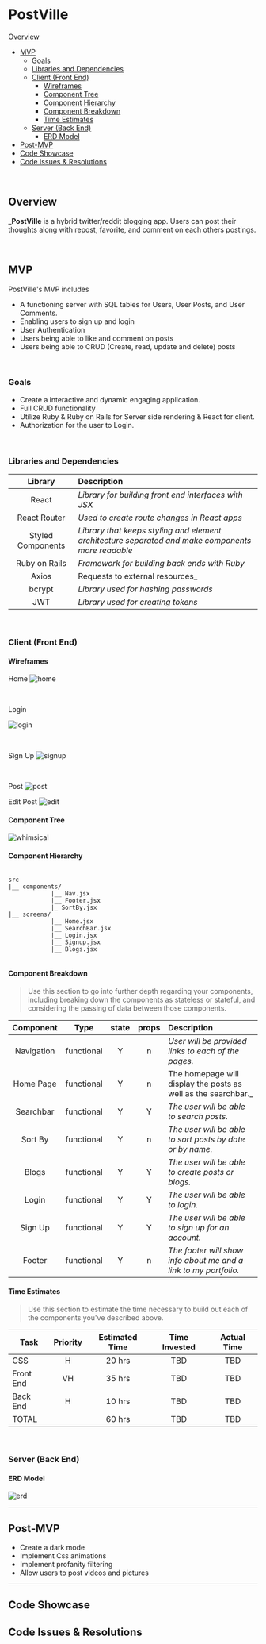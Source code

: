 # PostVille
 [Overview](#overview)
- [MVP](#mvp)
  - [Goals](#goals)
  - [Libraries and Dependencies](#libraries-and-dependencies)
  - [Client (Front End)](#client-front-end)
    - [Wireframes](#wireframes)
    - [Component Tree](#component-tree)
    - [Component Hierarchy](#component-hierarchy)
    - [Component Breakdown](#component-breakdown)
    - [Time Estimates](#time-estimates)
  - [Server (Back End)](#server-back-end)
    - [ERD Model](#erd-model)
- [Post-MVP](#post-mvp)
- [Code Showcase](#code-showcase)
- [Code Issues & Resolutions](#code-issues--resolutions)

<br>

## Overview

_**PostVille** is a hybrid twitter/reddit blogging app. Users can post their thoughts along with repost, favorite, and comment on each others postings. 


<br>

## MVP

PostVille's MVP includes
- A functioning server with SQL tables for Users, User Posts, and User Comments.
- Enabling users to sign up and login
- User Authentication
- Users being able to like and comment on posts
- Users being able to CRUD (Create, read, update and delete) posts


<br>

### Goals
- Create a interactive and dynamic engaging application.
- Full CRUD functionality
- Utilize Ruby & Ruby on Rails for Server side rendering & React for client.
- Authorization for the user to Login.

<br>

### Libraries and Dependencies



|    Library    | Description                                          |
| :-----------: | :--------------------------------------------------- |
|     React     | _Library for building front end interfaces with JSX_ |
| React Router  | _Used to create route changes in React apps_ |
|  Styled Components| _Library that keeps styling and element architecture separated and make components more readable_ |         
| Ruby on Rails | _Framework for building back ends with Ruby_         
|   Axios            | Requests to external resources_ 
|    bcrypt     | _Library used for hashing passwords_                      |
|      JWT      | _Library used for creating tokens_                        |

<br>

### Client (Front End)

#### Wireframes
Home
![home](https://imgur.com/BekqmDO.png)

<br>

Login

![login](https://i.imgur.com/O2mnzVs.png)

<br>

Sign Up
![signup](https://i.imgur.com/Nl8wrtu.png)

<br>

Post
![post](https://i.imgur.com/ewjTtEN.png)

Edit Post
![edit](https://i.imgur.com/14r4twU.png)

#### Component Tree



![whimsical](https://i.imgur.com/rBNkXw0.png[/img)

#### Component Hierarchy



``` structure

src
|__ components/
            |__ Nav.jsx
            |__ Footer.jsx
            |_ SortBy.jsx
|__ screens/
            |__ Home.jsx
            |__ SearchBar.jsx
            |__ Login.jsx
            |__ Signup.jsx
            |__ Blogs.jsx
   

```

#### Component Breakdown

> Use this section to go into further depth regarding your components, including breaking down the components as stateless or stateful, and considering the passing of data between those components.

|  Component   |    Type    | state | props | Description                                                      |
| :----------: | :--------: | :---: | :---: | :--------------------------------------------------------------- |
|  Navigation  | functional |   Y  |   n   | _User will be provided links to each of the pages._       |
|  Home Page   |   functional |   Y   |   n   | The homepage will display the posts as well as the searchbar._      |
| Searchbar | functional |   Y  |   Y  | _The user will be able to search posts._                 |
| Sort By | functional |   Y  |   n  | _The user will be able to sort posts by date or by name._                 |
| Blogs | functional |   Y  |   Y  | _The user will be able to create posts or blogs._                 |
| Login | functional |   Y  |   Y  | _The user will be able to login._                 |
| Sign Up | functional |   Y  |   Y  | _The user will be able to sign up for an account._                 |
| Footer | functional |   Y  |   n  | _The footer will show info about me and a link to my portfolio._ |

#### Time Estimates

> Use this section to estimate the time necessary to build out each of the components you've described above.

| Task      | Priority | Estimated Time | Time Invested | Actual Time |
| --------- | :------: | :------------: | :-----------: | :---------: |
| CSS       |    H     |     20 hrs     |   TBD    |   TBD    |
| Front End |    VH    |     35 hrs     |    TBD    |   TBD  |
| Back End  |    H     |     10 hrs     |     TBD    |    TBD    |
| TOTAL     |          |     60 hrs     |   TBD    |   TBD |



<br>

### Server (Back End)

#### ERD Model

![erd](https://i.imgur.com/gMbBtPG.png)


***

## Post-MVP
- Create a dark mode
- Implement Css animations
- Implement profanity filtering
- Allow users to post videos and pictures

***

## Code Showcase



## Code Issues & Resolutions


